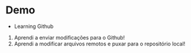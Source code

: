 # Demo

- Learning Github

1. Aprendi a enviar modificações para o Github!
2. Aprendi a modificar arquivos remotos e puxar para o repositório local!
